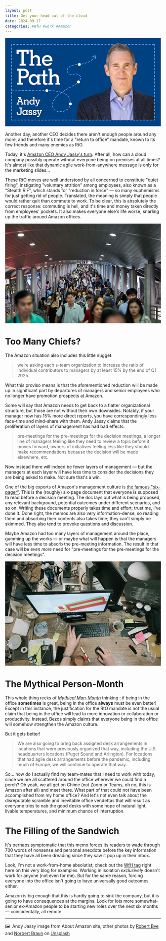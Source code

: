 ```yaml
---
layout: post
title: Get your head out of the cloud
date: 2024-09-17
categories: #WfH #work #Amazon 
---
```


![Andy Jassy](/images/andyjassy.png)

Another day, another CEO decides there aren't enough people around any more, and therefore it's time for a "return to office" mandate, known to its few friends and many enemies as RtO.

Today, it's [Amazon CEO Andy Jassy's turn](https://www.aboutamazon.com/news/company-news/ceo-andy-jassy-latest-update-on-amazon-return-to-office-manager-team-ratio). After all, how can a cloud company possibly operate without everyone being on premises at all times? It's almost like that dynamic agile work-from-anywhere message is only for the marketing slides…

These RtO moves are well understood by all concerned to constitute "quiet firing", instigating "voluntary attrition" among employees, also known as a "Stealth RiF", which stands for "reduction in force" — so many euphemisms for just getting rid of people. Translated, the meaning is simply that people would rather quit than commute to work. To be clear, this is absolutely the correct response: commuting is hell, and it's time and money taken directly from employees' pockets. It also makes everyone else's life worse, snarling up the traffic around Amazon offices.

![Commuters](/images/norbert-braun-FJxM_yUCOsg-unsplash.jpg)

# Too Many Chiefs?

The Amazon situation also includes this little nugget:

> we’re asking each s-team organization to increase the ratio of individual contributors to managers by at least 15% by the end of Q1 2025.

What this proviso means is that the aforementioned reduction will be made up in significant part by departures of managers and senior employees who no longer have promotion prospects at Amazon. 

Some will say that Amazon needs to get back to a flatter organizational structure, but those are not without their own downsides. Notably, if your manager now has 15% more direct reports, you have correspondingly less face-time and mind-share with them. Andy Jassy claims that the proliferation of layers of management has had bad effects:

> pre-meetings for the pre-meetings for the decision meetings, a longer line of managers feeling like they need to review a topic before it moves forward, owners of initiatives feeling less like they should make recommendations because the decision will be made elsewhere, etc.

Now instead there will indeed be fewer layers of management — but the managers at each layer will have less time to consider the decisions they are being asked to make. Not sure that's a win.

One of the big exports of Amazon's management culture is [the famous "six-pager"](https://www.cnbc.com/2018/04/23/what-jeff-bezos-learned-from-requiring-6-page-memos-at-amazon.html). This is the (roughly) six-page document that everyone is supposed to read before a decision meeting. The doc lays out what is being proposed, any relevant background, potential outcomes under different scenarios, and so on. Writing these documents properly takes time and effort; trust me, I've done it. Done right, the memos are also very information-dense, so reading them and absorbing their contents also takes time; they can't simply be skimmed. They also tend to provoke questions and discussion. 

Maybe Amazon had too many layers of management around the place, gumming up the works — or maybe what will happen is that the managers will have less time to absorb the pre-meeting information. The result in that case will be *even more* need for "pre-meetings for the pre-meetings for the decision meetings".

![A crowded desk](/images/robert-bye-BY34glOW7wA-unsplash.jpg)

# The Mythical Person-Month

This whole thing reeks of [*Mythical Man-Month*](https://en.wikipedia.org/wiki/The_Mythical_Man-Month) thinking : if being in the office **sometimes** is great, being in the office **always** must be even better! Except in this instance, the justification for the RtO mandate is not the usual claim that being in the office will lead to more innovation or collaboration or productivity. Instead, Bezos simply claims that everyone being in the office will somehow strengthen the Amazon culture.

But it gets better!

> We are also going to bring back assigned desk arrangements in locations that were previously organized that way, including the U.S. headquarters locations (Puget Sound and Arlington). For locations that had agile desk arrangements before the pandemic, including much of Europe, we will continue to operate that way.

So… how do I actually find my team-mates that I need to work with today, since we are all scattered around the office wherever we could find a perch? Oh yeah, we all get on Chime (not Zoom or Teams, oh no, this is Amazon after all) and meet there. What part of that could not have been accomplished from my home office? And let's not even talk about the disreputable scramble and inevitable office vendettas that will result as everyone tries to nab the good desks with some hope of natural light, livable temperatures, and minimum chance of interruption.

# The Filling of the Sandwich

It's perhaps symptomatic that this memo forces its readers to wade through 700 words of nonsense and personal anecdote before the key information that they have all been dreading since they saw it pop up in their inbox.

Look, I'm not a work-from-home absolutist; check out the [WfH tag](https://findthethread.blog/categories/#wfh) right here on this very blog for examples. Working in isolation *exclusively* doesn't work for anyone (not even for me). But for the same reason, forcing everyone into the office isn't going to have universally good outcomes either. 

Amazon is big enough that this is hardly going to sink the company, but it is going to have consequences at the margins. Look for lots more somewhat-senior ex-Amazon people to be starting new roles over the next six months — coincidentally, all remote.


***

🖼️  Andy Jassy image from About Amazon site, other photos by [Robert Bye](https://www.robjbye.com/) and [Norbert Braun](https://unsplash.com/@medion4you) on [Unsplash](https://www.unsplash.com)